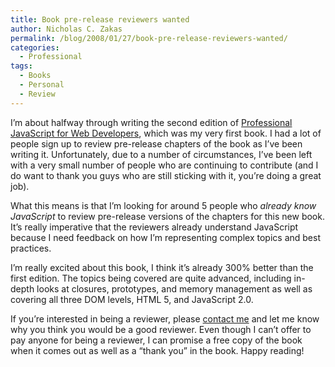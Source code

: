 ```yaml
---
title: Book pre-release reviewers wanted
author: Nicholas C. Zakas
permalink: /blog/2008/01/27/book-pre-release-reviewers-wanted/
categories:
  - Professional
tags:
  - Books
  - Personal
  - Review
---
```

I&#8217;m about halfway through writing the second edition of <a title="Professional JavaScript for Web Developers" rel="external" href="http://www.amazon.com/exec/obidos/redirect?link_code=ur2&tag=nczonline-20&camp=1789&creative=9325&path=http%3A%2F%2Fwww.amazon.com%2Fgp%2Fproduct%2F0764579088%2F">Professional JavaScript for Web Developers</a>, which was my very first book. I had a lot of people sign up to review pre-release chapters of the book as I&#8217;ve been writing it. Unfortunately, due to a number of circumstances, I&#8217;ve been left with a very small number of people who are continuing to contribute (and I do want to thank you guys who are still sticking with it, you&#8217;re doing a great job).

What this means is that I&#8217;m looking for around 5 people who *already know JavaScript* to review pre-release versions of the chapters for this new book. It&#8217;s really imperative that the reviewers already understand JavaScript because I need feedback on how I&#8217;m representing complex topics and best practices.

I&#8217;m really excited about this book, I think it&#8217;s already 300% better than the first edition. The topics being covered are quite advanced, including in-depth looks at closures, prototypes, and memory management as well as covering all three DOM levels, HTML 5, and JavaScript 2.0.

If you&#8217;re interested in being a reviewer, please <a rel="internal" href="{{site.url}}/contact">contact me</a> and let me know why you think you would be a good reviewer. Even though I can&#8217;t offer to pay anyone for being a reviewer, I can promise a free copy of the book when it comes out as well as a &#8220;thank you&#8221; in the book. Happy reading!
